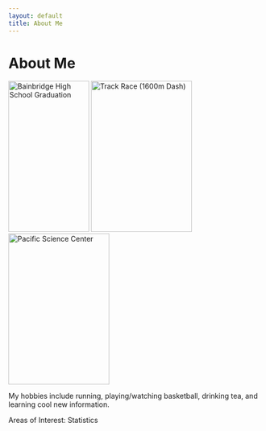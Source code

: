 ```yaml
---
layout: default
title: About Me
---
```

# About Me

<img src="/assets/pictures/hsgraduation.png" style="width:160px;height:300px;" title="Bainbridge High School Graduation">
<img src="/assets/pictures/running.png" style="width:200px;height:300px;" title="Track Race (1600m Dash)">
<img src="/assets/pictures/happy.png" style="width:200px;height:300px;" title="Pacific Science Center">



My hobbies include running, playing/watching basketball, drinking tea, and learning cool new information. 



Areas of Interest: Statistics
